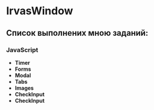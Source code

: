 # IrvasWindow

## Список выполнених мною заданий:

### JavaScript

* **Timer** 
* **Forms** 
* **Modal** 
* **Tabs** 
* **Images** 
* **CheckInput** 
* **CheckInput** 

